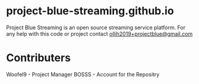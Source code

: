 # project-blue-streaming.github.io
Project Blue Streaming is an open source streaming service platform. For any help with this code or project contact ollih2019+projectblue@gmail.com
# Contributers 
Woofel9 - Project Manager
BOSSS - Account for the Repositry
